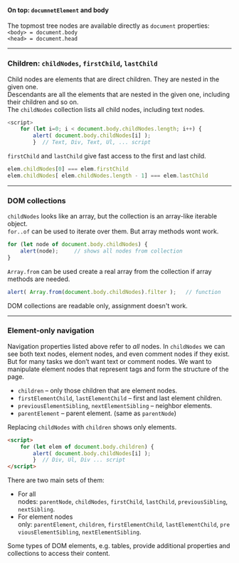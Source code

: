 
#### On top: `documnetElement` and body

The topmost tree nodes are available directly as `document` properties:     
`<body> = document.body`     
`<head> = document.head`    

____

### Children: `childNodes`, `firstChild`, `lastChild`

Child nodes are elements that are direct children. They are nested in the given one.     
Descendants are all the elements that are nested in the given one, including their children and so on.     
The `childNodes` collection lists all child nodes, including text nodes.

```js
<script>
	for (let i=0; i < document.body.childNodes.length; i++) {
		alert( document.body.childNodes[i] );
		}  // Text, Div, Text, Ul, ... script
```

`firstChild` and `lastChild` give fast access to the first and last child.
```js
elem.childNodes[0] === elem.firstChild
elem.childNodes[ elem.childNodes.length - 1] === elem.lastChild
```

___

### DOM collections

`childNodes` looks like an array, but the collection is an array-like iterable object.     
`for..of` can be used to iterate over them. But array methods wont work.
```js
for (let node of document.body.childNodes) {
	alert(node);     // shows all nodes from collection
}
```

`Array.from` can be used create a real array from the collection if array methods are needed.
```js
alert( Array.from(document.body.childNodes).filter );   // function
```

DOM collections are readable only, assignment doesn't work.

___

### Element-only navigation

Navigation properties listed above refer to _all_ nodes. In `childNodes` we can see both text nodes, element nodes, and even comment nodes if they exist.    
But for many tasks we don’t want text or comment nodes. We want to manipulate element nodes that represent tags and form the structure of the page.

- `children` – only those children that are element nodes.
- `firstElementChild`, `lastElementChild` – first and last element children.
- `previousElementSibling`, `nextElementSibling` – neighbor elements.
- `parentElement` – parent element.  (same as `parentNode`)

Replacing `childNodes` with `children` shows only elements.
```html
<script>
	for (let elem of document.body.children) {
		alert( document.body.childNodes[i] );
		}  // Div, Ul, Div ... script
</script>
```


There are two main sets of them:   

- For all nodes: `parentNode`, `childNodes`, `firstChild`, `lastChild`, `previousSibling`, `nextSibling`.
- For element nodes only: `parentElement`, `children`, `firstElementChild`, `lastElementChild`, `previousElementSibling`, `nextElementSibling`.

Some types of DOM elements, e.g. tables, provide additional properties and collections to access their content.